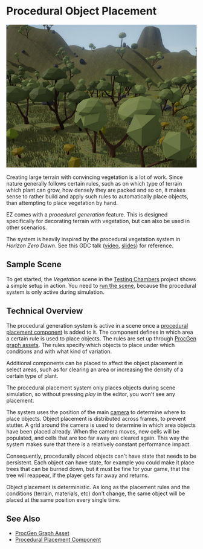 # Procedural Object Placement

![Procedural Vegetation Placement](media/procgen-beaty-shot.jpg)

Creating large terrain with convincing vegetation is a lot of work. Since nature generally follows certain rules, such as on which type of terrain which plant can grow, how densely they are packed and so on, it makes sense to rather build and apply such rules to automatically place objects, than attempting to place vegetation by hand.

EZ comes with a *procedural generation* feature. This is designed specifically for decorating terrain with vegetation, but can also be used in other scenarios.

The system is heavily inspired by the procedural vegetation system in *Horizon Zero Dawn*. See this GDC talk ([video](https://www.youtube.com/watch?v=ToCozpl1sYY), [slides](https://www.gdcvault.com/play/1024700/GPU-Based-Run-Time-Procedural)) for reference.

## Sample Scene

To get started, the *Vegetation* scene in the [Testing Chambers](../../../samples/testing-chambers.md) project shows a simple setup in action. You need to [run the scene](../../editor/run-scene.md), because the procedural system is only active during simulation.

## Technical Overview

The procedural generation system is active in a scene once a [procedural placement component](procgen-placement-component.md) is added to it. The component defines in which area a certain rule is used to place objects. The rules are set up through [ProcGen graph assets](procgen-graph-asset.md). The rules specify which objects to place under which conditions and with what kind of variation.

Additional components can be placed to affect the object placement in select areas, such as for clearing an area or increasing the density of a certain type of plant.

The procedural placement system only places objects during scene simulation, so without pressing *play* in the editor, you won't see any placement.

The system uses the position of the main [camera](../../graphics/camera-component.md) to determine where to place objects. Object placement is distributed across frames, to prevent stutter. A grid around the camera is used to determine in which area objects have been placed already. When the camera moves, new cells will be populated, and cells that are too far away are cleared again. This way the system makes sure that there is a relatively constant performance impact.

Consequently, procedurally placed objects can't have state that needs to be persistent. Each object can have state, for example you could make it place trees that can be burned down, but it must be fine for your game, that the tree will reappear, if the player gets far away and returns.

Object placement is deterministic. As long as the placement rules and the conditions (terrain, materials, etc) don't change, the same object will be placed at the same position every single time.

## See Also

* [ProcGen Graph Asset](procgen-graph-asset.md)
* [Procedural Placement Component](procgen-placement-component.md)
